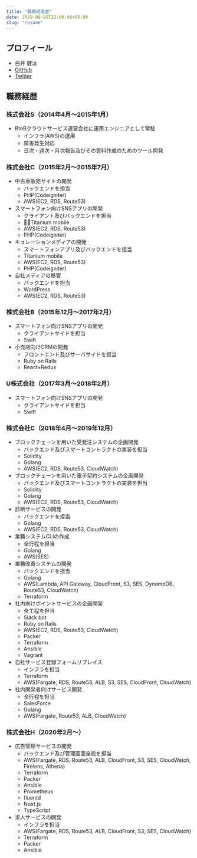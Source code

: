```yaml
---
title: "職務経歴書"
date: 2020-06-09T22:00:00+09:00
slug: "resume"
---
```


## プロフィール

- 白井 健汰
- [GitHub](https://github.com/shirayee)
- [Twitter](https://twitter.com/macoplz)

## 職務経歴

### 株式会社S（2014年4月〜2015年1月）

- BtoBクラウドサービス運営会社に運用エンジニアとして常駐
  - インフラ(AWS)の運用
  - 障害発生対応
  - 日次・週次・月次報告及びその資料作成のためのツール開発

### 株式会社C（2015年2月〜2015年7月）

- 中古車販売サイトの開発
  - バックエンドを担当
  - PHP(Codeigniter)
  - AWS(EC2, RDS, Route53)
- スマートフォン向けSNSアプリの開発
  - クライアント及びバックエンドを担当
  - Titanium mobile
  - AWS(EC2, RDS, Route53)
  - PHP(Codeigniter)
- キュレーションメディアの開発
  - スマートフォンアプリ及びバックエンドを担当
  - Titanium mobile
  - AWS(EC2, RDS, Route53)
  - PHP(Codeigniter)
- 自社メディアの移管
  - バックエンドを担当
  - WordPress
  - AWS(EC2, RDS, Route53)

### 株式会社B（2015年12月〜2017年2月）

- スマートフォン向けSNSアプリの開発
  - クライアントサイドを担当
  - Swift
- 小売店向けCRMの開発
  - フロントエンド及びサーバサイドを担当
  - Ruby on Rails
  - React+Redux

### U株式会社（2017年3月〜2018年2月）

- スマートフォン向けSNSアプリの開発
  - クライアントサイドを担当
  - Swift

### 株式会社C（2018年4月〜2019年12月）

- ブロックチェーンを用いた受発注システムの企画開発
  - バックエンド及びスマートコントラクトの実装を担当
  - Solidity
  - Golang
  - AWS(EC2, RDS, Route53, CloudWatch)
- ブロックチェーンを用いた電子契約システムの企画開発
  - バックエンド及びスマートコントラクトの実装を担当
  - Solidity
  - Golang
  - AWS(EC2, RDS, Route53, CloudWatch)
- 診断サービスの開発
  - バックエンドを担当
  - Golang
  - AWS(EC2, RDS, Route53, CloudWatch)
- 業務システムCLIの作成
  - 全行程を担当
  - Golang
  - AWS(SES)
- 業務改善システムの開発
  - バックエンドを担当
  - Golang
  - AWS(Lambda, API Gateway, CloudFront, S3, SES, DynamoDB, Route53, CloudWatch)
  - Terraform
- 社内向けポイントサービスの企画開発
  - 全工程を担当
  - Slack bot
  - Ruby on Rails
  - AWS(EC2, RDS, Route53, CloudWatch)
  - Packer
  - Terraform
  - Ansible
  - Vagrant
- 自社サービス登録フォームリプレイス
  - インフラを担当
  - Terraform
  - AWS(Fargate, RDS, Route53, ALB, S3, SES, CloudFront, CloudWatch)
- 社内開発者向けサービス開発
  - 全行程を担当
  - SalesForce
  - Golang
  - AWS(Fargate, Route53, ALB, CloudWatch)

### 株式会社H（2020年2月〜）

- 広告管理サービスの開発
  - バックエンド及び管理画面全般を担当
  - AWS(Fargate, RDS, Route53, ALB, CloudFront, S3, SES, CloudWatch, Firelens, Athena)
  - Terraform
  - Packer
  - Ansible
  - Prometheus
  - fluentd
  - Nuxt.js
  - TypeScript
- 求人サービスの開発
  - インフラを担当
  - AWS(Fargate, RDS, Route53, ALB, CloudFront, S3, SES, CloudWatch)
  - Terraform
  - Packer
  - Ansible
